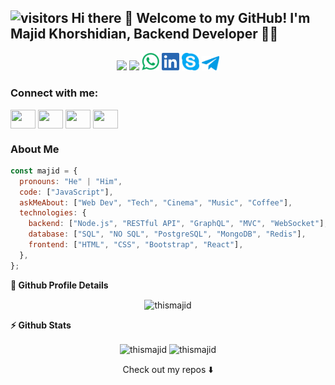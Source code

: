 ## ![visitors](https://visitor-badge.glitch.me/badge?page_id=thismajid&left_color=green&right_color=red) Hi there 👋 Welcome to my GitHub! I'm Majid Khorshidian, Backend Developer :technologist: 


<p align="center">
  <a href="mailto:mkhorshidian72@gmail.com"><img src="[https://raw.githubusercontent.com/thismajid/thismajid/master/SocialLogo/Gmail.png](https://img.shields.io/badge/Gmail-%2312100E.svg?&style=for-the-badge&logo=gmail&logoColor=white)" width="28"></a>
  <a href="https://t.me/thismajid"><img src="[https://github.com/thismajid/thismajid/blob/master/SocialLogo/Telegram.png](https://img.shields.io/badge/Telegram-%230077B5.svg?&style=for-the-badge&logo=telegram&logoColor=white)" width="28"></a>
<a href="https://wa.me/989375066139"><img src="https://raw.githubusercontent.com/thismajid/thismajid/master/SocialLogo/WhatsApp.png" width="28"></a>
<a href="https://www.linkedin.com/in/thismajid"><img src="https://raw.githubusercontent.com/thismajid/thismajid/master/SocialLogo/LinkedIn.png" width="28"></a>
<a href="https://join.skype.com/EooiODftb6bD"><img src="https://github.com/thismajid/thismajid/blob/master/SocialLogo/Skype.png" width="28"></a>
<a href="https://t.me/thismajid"><img src="https://github.com/thismajid/thismajid/blob/master/SocialLogo/Telegram.png" width="28"></a>
</p>
  


<h3 align="left">Connect with me:</h3>
<p align="left">
<a href="your link" target="blank"><img align="center" src="https://cdn.jsdelivr.net/npm/simple-icons@3.0.1/icons/twitter.svg" alt="" height="30" width="40" /></a>
<a href="your link" target="blank"><img align="center" src="https://cdn.jsdelivr.net/npm/simple-icons@3.0.1/icons/linkedin.svg" alt="" height="30" width="40" /></a>
<a href="your link" target="blank"><img align="center" src="https://cdn.jsdelivr.net/npm/simple-icons@3.0.1/icons/instagram.svg" alt="" height="30" width="40" /></a>
<a href="your link" target="blank"><img align="center" src="https://cdn.jsdelivr.net/npm/simple-icons@3.0.1/icons/youtube.svg" alt="" height="30" width="40" /></a>
</p>


### About Me

```javascript
const majid = {
  pronouns: "He" | "Him",
  code: ["JavaScript"],
  askMeAbout: ["Web Dev", "Tech", "Cinema", "Music", "Coffee"],
  technologies: {
    backend: ["Node.js", "RESTful API", "GraphQL", "MVC", "WebSocket"],
    database: ["SQL", "NO SQL", "PostgreSQL", "MongoDB", "Redis"],
    frontend: ["HTML", "CSS", "Bootstrap", "React"],
  },
};
```

  <summary><b>🔎 Github Profile Details</b></summary>
<p align="center"><img height="180em" src="https://github-profile-summary-cards.vercel.app/api/cards/profile-details?username=thismajid&theme=github_dark" alt="thismajid" align = "center"/></p>

  <summary><b>⚡ Github Stats</b></summary>
<p align="center"><img height="180em" src="https://github-readme-stats.vercel.app/api?username=thismajid&hide_border=true&count_private=true&show_icons=true&theme=radical" alt="thismajid" align = "center"/>
<img height="180em" src="https://github-readme-stats.vercel.app/api/top-langs?username=thismajid&show_icons=true&locale=en&layout=compact&hide_border=true&theme=radical" alt="thismajid" align = "center"/></p>

<p align="center">
Check out my repos ⬇️  
</p>
